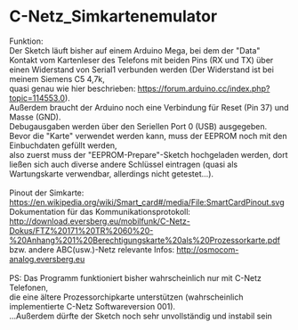 # C-Netz_Simkartenemulator

Funktion:
<br>
Der Sketch läuft bisher auf einem Arduino Mega, bei dem der "Data" Kontakt vom Kartenleser des Telefons mit beiden Pins (RX und TX) über
einen Widerstand von Serial1 verbunden werden (Der Widerstand ist bei meinem Siemens C5 4,7k,
<br>
quasi genau wie hier beschrieben: https://forum.arduino.cc/index.php?topic=114553.0).
<br>
Außerdem braucht der Arduino noch eine Verbindung für Reset (Pin 37) und Masse (GND).
<br>
Debugausgaben werden über den Seriellen Port 0 (USB) ausgegeben. Bevor die "Karte" verwendet werden kann, muss der EEPROM noch mit den Einbuchdaten gefüllt werden,
<br>
also zuerst muss der "EEPROM-Prepare"-Sketch hochgeladen werden, dort ließen sich auch diverse andere Schlüssel eintragen (quasi als Wartungskarte verwendbar, allerdings nicht getestet...).  
<br>
Pinout der Simkarte:
https://en.wikipedia.org/wiki/Smart_card#/media/File:SmartCardPinout.svg
<br>
Dokumentation für das Kommunikationsprotokoll: http://download.eversberg.eu/mobilfunk/C-Netz-Dokus/FTZ%20171%20TR%2060%20-%20Anhang%201%20Berechtigungskarte%20als%20Prozessorkarte.pdf
<br>
bzw. andere ABC(usw.)-Netz relevante Infos: http://osmocom-analog.eversberg.eu
<br>
<br>
PS: Das Programm funktioniert bisher wahrscheinlich nur mit C-Netz Telefonen,
<br>
die eine ältere Prozessorchipkarte unterstützen (wahrscheinlich implementierte C-Netz Softwareversion 001).
<br>
...Außerdem dürfte der Sketch noch sehr unvollständig und instabil sein
